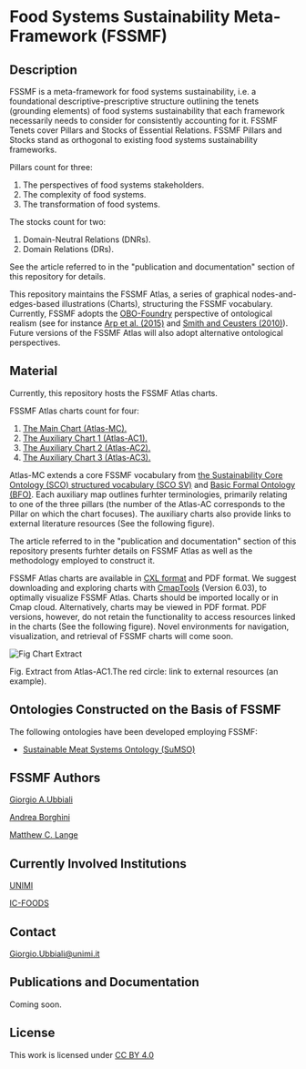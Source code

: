 # Food Systems Sustainability Meta-Framework (FSSMF)

## Description

FSSMF is a meta-framework for food systems sustainability, i.e. a foundational descriptive-prescriptive structure outlining the tenets (grounding elements) of food systems sustainability that each framework necessarily needs to consider for consistently accounting for it. FSSMF Tenets cover Pillars and Stocks of Essential Relations. FSSMF Pillars and Stocks stand as orthogonal to existing food systems sustainability frameworks.

Pillars count for three:

1.	The perspectives of food systems stakeholders.
2.	The complexity of food systems.
3.	The transformation of food systems.
   
The stocks count for two:

1.	Domain-Neutral Relations (DNRs).
2.	Domain Relations (DRs).

See the article referred to in the "publication and documentation" section of this repository for details.
   
This repository maintains the FSSMF Atlas, a series of graphical nodes-and-edges-based illustrations (Charts), structuring the FSSMF vocabulary. Currently, FSSMF adopts the [OBO-Foundry](https://obofoundry.org/) perspective of ontological realism (see for instance [Arp et al. (2015)](https://mitpress.mit.edu/9780262527811/building-ontologies-with-basic-formal-ontology/) and [Smith and Ceusters (2010)](https://philarchive.org/rec/SMIORA-2)). Future versions of the FSSMF Atlas will also adopt alternative ontological perspectives.

## Material

Currently, this repository hosts the FSSMF Atlas charts. 

FSSMF Atlas charts count for four:

1. [The Main Chart (Atlas-MC).](https://github.com/gioUbbiali/Food-Systems-Sustainability-Meta-Framework-FSSMF/tree/6e6667760ddf6740965c12d15c5a47f75dbbd4ac/FSSMF%20Altas-MC)
2. [The Auxiliary Chart 1 (Atlas-AC1).](https://github.com/gioUbbiali/Food-Systems-Sustainability-Meta-Framework-FSSMF/tree/59c92ea17c6f156c860635e511304c48a8104841/FSSMF%20Altas-AC1)
3. [The Auxiliary Chart 2 (Atlas-AC2).](https://github.com/gioUbbiali/Food-Systems-Sustainability-Meta-Framework-FSSMF/tree/3b1583cb8070010cb4c521c88aaeb9ecb809a087/FSSMF%20Altas-AC2)
4. [The Auxiliary Chart 3 (Atlas-AC3).](https://github.com/gioUbbiali/Food-Systems-Sustainability-Meta-Framework-FSSMF/tree/a773f6438fa9aa20e02f63a9944de1d135044998/FSSMF%20Altas-AC3)
   
Atlas-MC extends a core FSSMF vocabulary from [the Sustainability Core Ontology (SCO) structured vocabulary (SCO SV)](https://github.com/gioUbbiali/The-List-of-Sustainability-Ontologies.git) and [Basic Formal Ontology (BFO)](https://github.com/BFO-ontology/BFO-2020.git). Each auxiliary map outlines furhter terminologies, primarily relating to one of the three pillars (the number of the Atlas-AC corresponds to the Pillar on which the chart focuses). The auxiliary charts also provide links to external literature resources (See the following figure).

The article referred to in the "publication and documentation" section of this repository presents furhter details on FSSMF Atlas as well as the methodology employed to construct it.

FSSMF Atlas charts are available in [CXL format](https://cmap.ihmc.us/xml/cxl.html) and PDF format. We suggest downloading and exploring charts with [CmapTools](https://cmap.ihmc.us/) (Version 6.03), to optimally visualize FSSMF Atlas. Charts should be imported locally or in Cmap cloud. Alternatively, charts may be viewed in PDF format. PDF versions, however, do not retain the functionality to access resources linked in the charts (See the following figure). Novel environments for navigation, visualization, and retrieval of FSSMF charts will come soon.

![Fig  Chart Extract](https://github.com/user-attachments/assets/cce61b13-a8b7-4525-ad0f-465ea40274c4)

Fig. Extract from Atlas-AC1.The red circle: link to external resources (an example).

## Ontologies Constructed on the Basis of FSSMF

The following ontologies have been developed employing FSSMF:

- [Sustainable Meat Systems Ontology (SuMSO)](https://github.com/gioUbbiali/Sustainable-Meat-Systems-Ontology)

##  FSSMF Authors  

[Giorgio A.Ubbiali](https://orcid.org/0000-0001-7872-1770)

[Andrea Borghini](https://orcid.org/0000-0002-2239-1482)

[Matthew C. Lange](https://orcid.org/0000-0002-6148-7962)


## Currently Involved Institutions

[UNIMI](https://www.unimi.it/it)

[IC-FOODS](https://www.ic-foods.org/)


## Contact

Giorgio.Ubbiali@unimi.it


## Publications and Documentation

Coming soon.


## License
This work is licensed under [CC BY 4.0 ](https://creativecommons.org/licenses/by/4.0/)
